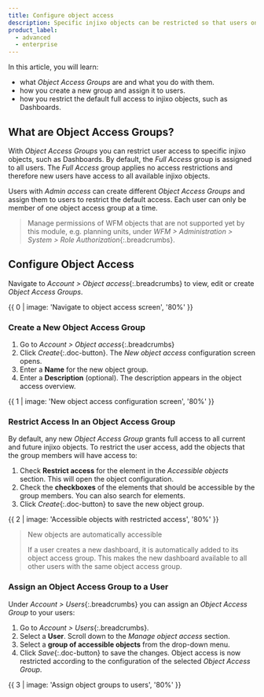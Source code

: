```yaml
---
title: Configure object access
description: Specific injixo objects can be restricted so that users only get to access a subset of e.g. Dashboards.
product_label:
  - advanced
  - enterprise
---
```


In this article, you will learn:

- what _Object Access Groups_ are and what you do with them.
- how you create a new group and assign it to users.
- how you restrict the default full access to injixo objects, such as Dashboards.

## What are Object Access Groups?

With _Object Access Groups_ you can restrict user access to specific injixo objects, such as Dashboards. By default, the _Full Access_ group is assigned to all users. The _Full Access_ group applies no access restrictions and therefore new users have access to all available injixo objects.

Users with _Admin access_ can create different _Object Access Groups_ and assign them to users to restrict the default access. Each user can only be member of one object access group at a time.

> Manage permissions of WFM objects that are not supported yet by this module, e.g. planning units, under _WFM > Administration > System > Role Authorization_{:.breadcrumbs}.

## Configure Object Access

Navigate to _Account > Object access_{:.breadcrumbs} to view, edit or create _Object Access Groups_.

{{ 0 | image: 'Navigate to object access screen', '80%' }}

### Create a New Object Access Group

1. Go to _Account > Object access_{:.breadcrumbs}
2. Click _Create_{:.doc-button}. The _New object access_ configuration screen opens.
3. Enter a **Name** for the new object group.
4. Enter a **Description** (optional). The description appears in the object access overview.

{{ 1 | image: 'New object access configuration screen', '80%' }}

### Restrict Access In an Object Access Group

By default, any new _Object Access Group_ grants full access to all current and future injixo objects. To restrict the user access, add the objects that the group members will have access to:

1. Check **Restrict access** for the element in the _Accessible objects_ section. This will open the object configuration.
2. Check the **checkboxes** of the elements that should be accessible by the group members. You can also search for elements.
3. Click _Create_{:.doc-button} to save the new object group.

{{ 2 | image: 'Accessible objects with restricted access', '80%' }}

> New objects are automatically accessible
>
> If a user creates a new dashboard, it is automatically added to its object access group. This makes the new dashboard available to all other users with the same object access group.

### Assign an Object Access Group to a User

Under _Account > Users_{:.breadcrumbs} you can assign an _Object Access Group_ to your users:

1. Go to _Account > Users_{:.breadcrumbs}.
2. Select a **User**. Scroll down to the _Manage object access_ section.
3. Select a **group of accessible objects** from the drop-down menu.
4. Click _Save_{:.doc-button} to save the changes. Object access is now restricted according to the configuration of the selected _Object Access Group_.

{{ 3 | image: 'Assign object groups to users', '80%' }}
